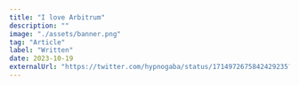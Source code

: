 ```yaml
---
title: "I love Arbitrum"
description: ""
image: "./assets/banner.png"
tag: "Article"
label: "Written"
date: 2023-10-19
externalUrl: "https://twitter.com/hypnogaba/status/1714972675842429235?s=61&t=5gYg0-xUVlHRCfbf0F74eg"
---
```

